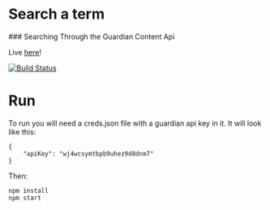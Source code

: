 # Search a term
### Searching Through the Guardian Content Api

Live [here](https://search-challenge.herokuapp.com/)!

[![Build Status](https://travis-ci.org/NataliaLKB/search.svg?branch=master)](https://travis-ci.org/NataliaLKB/search)

# Run
To run you will need a creds.json file with a guardian api key in it. It will look like this:

```
{
	"apiKey": "wj4wcsymtbpb9uhez9d8dnm7"
}
```

Then:

```
npm install
npm start
```
